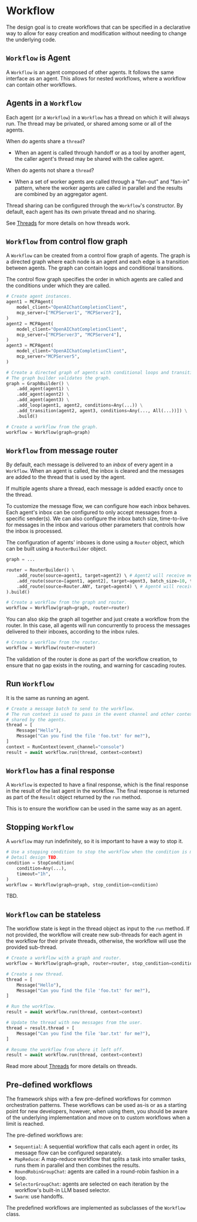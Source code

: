 # Workflow

The design goal is to create workflows that can be specified in a declarative
way to allow for easy creation and modification without needing to change the
underlying code. 

## `Workflow` is Agent

A `Workflow` is an agent composed of other agents. It follows the same interface
as an agent. This allows for nested workflows, where a workflow can contain other
workflows.

## Agents in a `Workflow`

Each agent (or a `Workflow`) in a `Workflow` has a thread on which it will
always run. The thread may be privated, or shared among some or all of the agents.

When do agents share a `thread`?

- When an agent is called through handoff or as a tool by another agent, the caller
    agent's thread may be shared with the callee agent.

When do agents not share a `thread`?

- When a set of worker agents are called through a "fan-out" and "fan-in" pattern, where the worker
    agents are called in parallel and the results are combined by an aggregator agent.

Thread sharing can be configured through the `Workflow`'s constructor.
By default, each agent has its own private thread and no sharing.

See [Threads](threads.md) for more details on how threads work.

## `Workflow` from control flow graph

A `Workflow` can be created from a control flow graph of agents.
The graph is a directed graph where each node is an agent and each edge
is a transition between agents. The graph can contain loops
and conditional transitions.

The control flow graph specifies the order in which agents are called
and the conditions under which they are called.

```python
# Create agent instances.
agent1 = MCPAgent(
    model_client="OpenAIChatCompletionClient",
    mcp_server=["MCPServer1", "MCPServer2"],
)
agent2 = MCPAgent(
    model_client="OpenAIChatCompletionClient",
    mcp_server=["MCPServer3", "MCPServer4"],
)
agent3 = MCPAgent(
    model_client="OpenAIChatCompletionClient",
    mcp_server="MCPServer5",
)

# Create a directed graph of agents with conditional loops and transitions.
# The graph builder validates the graph.
graph = GraphBuilder() \
    .add_agent(agent1) \
    .add_agent(agent2) \
    .add_agent(agent3) \
    .add_loop(agent1, agent2, conditions=Any(...)) \
    .add_transition(agent2, agent3, conditions=Any(..., All(...))]) \
    .build()

# Create a workflow from the graph.
workflow = Workflow(graph=graph)
```

## `Workflow` from message router

By default, each message is delivered to an _inbox_ of every agent in a `Workflow`.
When an agent is called, the inbox is cleared and the messages are added
to the thread that is used by the agent.

If multiple agents share a thread, each message is added exactly once to the thread.

To customize the message flow, we can configure how each inbox behaves.
Each agent's inbox can be configured to only accept messages from a specific sender(s). 
We can also configure the inbox batch size, time-to-live for messages in the inbox
and various other parameters that controls how the inbox is processed.

The configuration of agents' inboxes is done using a `Router` object,
which can be built using a `RouterBuilder` object.

```python
graph = ...

router = RouterBuilder() \
    .add_route(source=agent1, target=agent2) \ # Agent2 will receive messages from agent1.
    .add_route(source=[agent1, agent2], target=agent3, batch_size=10, ttl="1h") \ # Agent3 will receive messages from agent1 and agent2, with a batch size of 10 and a time-to-live of 1 hour.
    .add_route(source=Router.ANY, target=agent4) \ # Agent4 will receive all messages.
).build()

# Create a workflow from the graph and router.
workflow = Workflow(graph=graph, router=router)
```

You can also skip the graph all together and just create a workflow from the router.
In this case, all agents will run concurrently to process the messages delivered
to their inboxes, according to the inbox rules.

```python
# Create a workflow from the router.
workflow = Workflow(router=router)
```

The validation of the router is done as part of the workflow creation, to ensure
that no gap exists in the routing, and warning for cascading routes.

## Run `Workflow`

It is the same as running an agent.

```python
# Create a message batch to send to the workflow.
# The run context is used to pass in the event channel and other context
# shared by the agents.
thread = [
    Message("Hello"),
    Message("Can you find the file 'foo.txt' for me?"),
]
context = RunContext(event_channel="console")
result = await workflow.run(thread, context=context)
```

## `Workflow` has a final response

A `Workflow` is expected to have a final response, which is the final response in the 
result of the last agent in the workflow. The final response is returned as part of the
`Result` object returned by the `run` method.

This is to ensure the workflow can be used in the same way as an agent. 

## Stopping `Workflow`

A `workflow` may run indefinitely, so it is important to have a way to stop it.

```python
# Use a stopping condition to stop the workflow when the condition is met.
# Detail design TBD.
condition = StopCondition(
    condition=Any(...),
    timeout="1h",
)
workflow = Workflow(graph=graph, stop_condition=condition)
```

TBD.

## `Workflow` can be stateless

The workflow state is kept in the thread object as input to the `run` method.
If not provided, the workflow will create new sub-threads for each agent
in the workflow for their private threads, otherwise, the workflow will
use the provided sub-thread.

```python
# Create a workflow with a graph and router.
workflow = Workflow(graph=graph, router=router, stop_condition=condition)

# Create a new thread.
thread = [
    Message("Hello"),
    Message("Can you find the file 'foo.txt' for me?"),
]

# Run the workflow.
result = await workflow.run(thread, context=context)

# Update the thread with new messages from the user.
thread = result.thread + [
    Message("Can you find the file 'bar.txt' for me?"),
]

# Resume the workflow from where it left off.
result = await workflow.run(thread, context=context)
```

Read more about [Threads](threads.md) for more details on threads.

## Pre-defined workflows

The framework ships with a few pre-defined workflows for common orchestration
patterns. These workflows can be used as-is or as a starting point for
new developers, however, when using them, you should be aware of the underlying
implementation and move on to custom workflows when a limit is reached.

The pre-defined workflows are:
- `Sequential`: A sequential workflow that calls each agent in order,
  its message flow can be configured separately.
- `MapReduce`: A map-reduce workflow that splits a task into smaller
  tasks, runs them in parallel and then combines the results.
- `RoundRobinGroupChat`: agents are called in a round-robin fashion in a loop.
- `SelectorGroupChat`: agents are selected on each iteration by the workflow's built-in
  LLM based selector.
- `Swarm`: use handoffs.

The predefined workflows are implemented as subclasses of the `Workflow` class.
